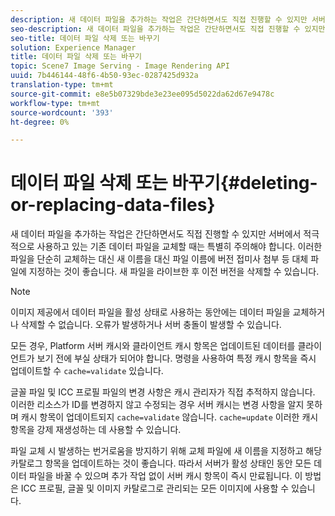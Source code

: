 ```yaml
---
description: 새 데이터 파일을 추가하는 작업은 간단하면서도 직접 진행할 수 있지만 서버에서 적극적으로 사용하고 있는 기존 데이터 파일을 교체할 때는 특별히 주의해야 합니다. 이러한 파일을 단순히 교체하는 대신 새 이름을 대신 파일 이름에 버전 접미사 첨부 등 대체 파일에 지정하는 것이 좋습니다. 새 파일을 라이브한 후 이전 버전을 삭제할 수 있습니다.
seo-description: 새 데이터 파일을 추가하는 작업은 간단하면서도 직접 진행할 수 있지만 서버에서 적극적으로 사용하고 있는 기존 데이터 파일을 교체할 때는 특별히 주의해야 합니다. 이러한 파일을 단순히 교체하는 대신 새 이름을 대신 파일 이름에 버전 접미사 첨부 등 대체 파일에 지정하는 것이 좋습니다. 새 파일을 라이브한 후 이전 버전을 삭제할 수 있습니다.
seo-title: 데이터 파일 삭제 또는 바꾸기
solution: Experience Manager
title: 데이터 파일 삭제 또는 바꾸기
topic: Scene7 Image Serving - Image Rendering API
uuid: 7b446144-48f6-4b50-93ec-0287425d932a
translation-type: tm+mt
source-git-commit: e8e5b07329bde3e23ee095d5022da62d67e9478c
workflow-type: tm+mt
source-wordcount: '393'
ht-degree: 0%

---
```



# 데이터 파일 삭제 또는 바꾸기{#deleting-or-replacing-data-files}

새 데이터 파일을 추가하는 작업은 간단하면서도 직접 진행할 수 있지만 서버에서 적극적으로 사용하고 있는 기존 데이터 파일을 교체할 때는 특별히 주의해야 합니다. 이러한 파일을 단순히 교체하는 대신 새 이름을 대신 파일 이름에 버전 접미사 첨부 등 대체 파일에 지정하는 것이 좋습니다. 새 파일을 라이브한 후 이전 버전을 삭제할 수 있습니다.

>[!NOTE]
>
>이미지 제공에서 데이터 파일을 활성 상태로 사용하는 동안에는 데이터 파일을 교체하거나 삭제할 수 없습니다. 오류가 발생하거나 서버 충돌이 발생할 수 있습니다.

모든 경우, Platform 서버 캐시와 클라이언트 캐시 항목은 업데이트된 데이터를 클라이언트가 보기 전에 부실 상태가 되어야 합니다. 명령을 사용하여 특정 캐시 항목을 즉시 업데이트할 수 `cache=validate` 있습니다.

글꼴 파일 및 ICC 프로필 파일의 변경 사항은 캐시 관리자가 직접 추적하지 않습니다. 이러한 리소스가 ID를 변경하지 않고 수정되는 경우 서버 캐시는 변경 사항을 알지 못하며 캐시 항목이 업데이트되지 `cache=validate` 않습니다. `cache=update` 이러한 캐시 항목을 강제 재생성하는 데 사용할 수 있습니다.

파일 교체 시 발생하는 번거로움을 방지하기 위해 교체 파일에 새 이름을 지정하고 해당 카탈로그 항목을 업데이트하는 것이 좋습니다. 따라서 서버가 활성 상태인 동안 모든 데이터 파일을 바꿀 수 있으며 추가 작업 없이 서버 캐시 항목이 즉시 만료됩니다. 이 방법은 ICC 프로필, 글꼴 및 이미지 카탈로그로 관리되는 모든 이미지에 사용할 수 있습니다.
